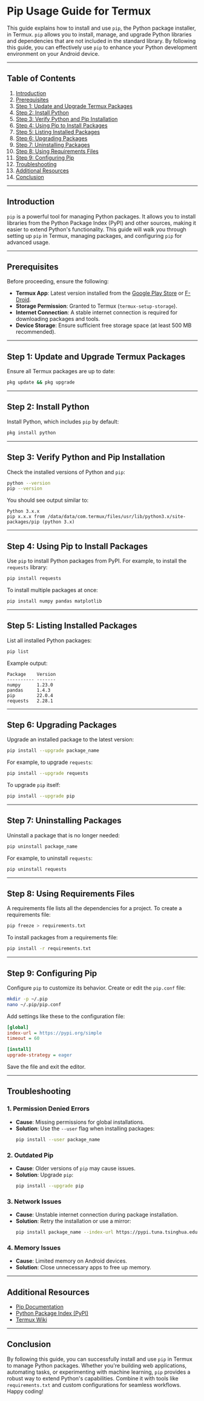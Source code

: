 # Pip Usage Guide for Termux

This guide explains how to install and use `pip`, the Python package installer, in Termux. `pip` allows you to install, manage, and upgrade Python libraries and dependencies that are not included in the standard library. By following this guide, you can effectively use `pip` to enhance your Python development environment on your Android device.

---

## Table of Contents

1. [Introduction](#introduction)
2. [Prerequisites](#prerequisites)
3. [Step 1: Update and Upgrade Termux Packages](#step-1-update-and-upgrade-termux-packages)
4. [Step 2: Install Python](#step-2-install-python)
5. [Step 3: Verify Python and Pip Installation](#step-3-verify-python-and-pip-installation)
6. [Step 4: Using Pip to Install Packages](#step-4-using-pip-to-install-packages)
7. [Step 5: Listing Installed Packages](#step-5-listing-installed-packages)
8. [Step 6: Upgrading Packages](#step-6-upgrading-packages)
9. [Step 7: Uninstalling Packages](#step-7-uninstalling-packages)
10. [Step 8: Using Requirements Files](#step-8-using-requirements-files)
11. [Step 9: Configuring Pip](#step-9-configuring-pip)
12. [Troubleshooting](#troubleshooting)
13. [Additional Resources](#additional-resources)
14. [Conclusion](#conclusion)

---

## Introduction

`pip` is a powerful tool for managing Python packages. It allows you to install libraries from the Python Package Index (PyPI) and other sources, making it easier to extend Python's functionality. This guide will walk you through setting up `pip` in Termux, managing packages, and configuring `pip` for advanced usage.

---

## Prerequisites

Before proceeding, ensure the following:

- **Termux App**: Latest version installed from the [Google Play Store](https://play.google.com/store/apps/details?id=com.termux) or [F-Droid](https://f-droid.org/en/packages/com.termux/).
- **Storage Permission**: Granted to Termux (`termux-setup-storage`).
- **Internet Connection**: A stable internet connection is required for downloading packages and tools.
- **Device Storage**: Ensure sufficient free storage space (at least 500 MB recommended).

---

## Step 1: Update and Upgrade Termux Packages
Ensure all Termux packages are up to date:
```bash
pkg update && pkg upgrade
```

---

## Step 2: Install Python
Install Python, which includes `pip` by default:
```bash
pkg install python
```

---

## Step 3: Verify Python and Pip Installation
Check the installed versions of Python and `pip`:
```bash
python --version
pip --version
```
You should see output similar to:
```
Python 3.x.x
pip x.x.x from /data/data/com.termux/files/usr/lib/python3.x/site-packages/pip (python 3.x)
```

---

## Step 4: Using Pip to Install Packages
Use `pip` to install Python packages from PyPI. For example, to install the `requests` library:
```bash
pip install requests
```

To install multiple packages at once:
```bash
pip install numpy pandas matplotlib
```

---

## Step 5: Listing Installed Packages
List all installed Python packages:
```bash
pip list
```

Example output:
```
Package    Version
---------- -------
numpy      1.23.0
pandas     1.4.3
pip        22.0.4
requests   2.28.1
```

---

## Step 6: Upgrading Packages
Upgrade an installed package to the latest version:
```bash
pip install --upgrade package_name
```

For example, to upgrade `requests`:
```bash
pip install --upgrade requests
```

To upgrade `pip` itself:
```bash
pip install --upgrade pip
```

---

## Step 7: Uninstalling Packages
Uninstall a package that is no longer needed:
```bash
pip uninstall package_name
```

For example, to uninstall `requests`:
```bash
pip uninstall requests
```

---

## Step 8: Using Requirements Files
A requirements file lists all the dependencies for a project. To create a requirements file:
```bash
pip freeze > requirements.txt
```

To install packages from a requirements file:
```bash
pip install -r requirements.txt
```

---

## Step 9: Configuring Pip
Configure `pip` to customize its behavior. Create or edit the `pip.conf` file:
```bash
mkdir -p ~/.pip
nano ~/.pip/pip.conf
```

Add settings like these to the configuration file:
```ini
[global]
index-url = https://pypi.org/simple
timeout = 60

[install]
upgrade-strategy = eager
```

Save the file and exit the editor.

---

## Troubleshooting

### 1. Permission Denied Errors
- **Cause**: Missing permissions for global installations.
- **Solution**:
  Use the `--user` flag when installing packages:
  ```bash
  pip install --user package_name
  ```

### 2. Outdated Pip
- **Cause**: Older versions of `pip` may cause issues.
- **Solution**:
  Upgrade `pip`:
  ```bash
  pip install --upgrade pip
  ```

### 3. Network Issues
- **Cause**: Unstable internet connection during package installation.
- **Solution**:
  Retry the installation or use a mirror:
  ```bash
  pip install package_name --index-url https://pypi.tuna.tsinghua.edu.cn/simple
  ```

### 4. Memory Issues
- **Cause**: Limited memory on Android devices.
- **Solution**:
  Close unnecessary apps to free up memory.

---

## Additional Resources

- [Pip Documentation](https://pip.pypa.io/en/stable/)
- [Python Package Index (PyPI)](https://pypi.org/)
- [Termux Wiki](https://wiki.termux.com/wiki/Main_Page)

---

## Conclusion

By following this guide, you can successfully install and use `pip` in Termux to manage Python packages. Whether you're building web applications, automating tasks, or experimenting with machine learning, `pip` provides a robust way to extend Python's capabilities. Combine it with tools like `requirements.txt` and custom configurations for seamless workflows. Happy coding!